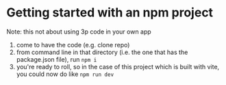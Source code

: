 # Getting started with an npm project

Note: this not about using 3p code in your own app

1. come to have the code (e.g. clone repo)
1. from command line in that directory (i.e. the one that has the package.json file), run `npm i`
1. you're ready to roll, so in the case of this project which is built with vite, you could now do like `npm run dev`